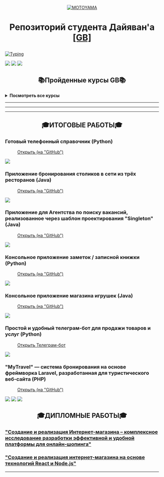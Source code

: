 <p align="center">
  <a href="https://motoyama.one" target="_blank">
    <img src="https://motoyama.org/mt-content/uploads/2024/06/logo.png" alt="MOTOYAMA" title="MOTOYAMA">
  </a>
</p>

# <p align="center">Репозиторий студента Дайяван'а <a href="https://gb.ru/users/aedabf19-0ea0-43e6-8800-c73f3e6ee7b3" target="_blank">[GB]</a></p>

[![Typing](https://readme-typing-svg.herokuapp.com?color=%2336BCF7&lines=👋+Hi+there!+I'm+Dayiawan!+%20🙏)](https://motoyama.one)

![](https://motoyama.one/mt-content/uploads/2016/08/image0.gif "")
![](https://motoyama.one/mt-content/uploads/2016/08/image0.gif "")
![](https://motoyama.one/mt-content/uploads/2016/08/image0.gif "")

## <p align="center">📚Пройденные курсы GB📚</p>

<details>
<summary><strong>Посмотреть все курсы</strong></summary>

<a name="myTag_1"><h2>Математика и информатика для программистов (дополнительный курс)</h2></a>

<!-- "GitHub" -->
<dl>
  <dt>Ссылка на итоговое задание</dt>
  <dd><a href="https://github.com/DAYIAWAN/Course-at-GB/tree/main/myCourses/Maths_and_Info_for_Program_(add-course)/main" target="_blank">Открыть (на "GitHub")</a></dd>

  <dt>Ссылка на архив с итоговым заданием</dt>
  <dd><a href="https://github.com/DAYIAWAN/Course-at-GB/raw/main/myCourses/Maths_and_Info_for_Program_(add-course)/main/Archive.zip" target="_blank">Скачать zip-архив (на "GitHub")</a></dd>
</dl>

![](https://motoyama.one/mt-content/uploads/2016/08/image0.gif "")

<a name="myTag_2"><h2>Введение в программирование (лекции)</h2></a>

<!-- "GitHub" -->
<dl>
  <dt>Сохранённые материалы по трём урокам курса</dt>
  <dd><a href="https://github.com/DAYIAWAN/Course-at-GB/tree/main/myCourses/Intro_to_Programming/lectures" target="_blank">Ссылка на конспекты (на "GitHub")</a></dd>
</dl>

![](https://motoyama.one/mt-content/uploads/2016/08/image0.gif "")

<a name="myTag_3"><h2>Введение в программирование (семинары)</h2></a>

<!-- "GitHub" -->
<dl>
  <dt>Ссылка на итоговое задание</dt>
  <dd><a href="https://github.com/DAYIAWAN/Course-at-GB/tree/main/myCourses/Intro_to_Programming/seminars" target="_blank">Открыть (на "GitHub")</a></dd>

  <dt>Ссылка на архив с итоговым заданием</dt>
  <dd><a href="https://github.com/DAYIAWAN/Course-at-GB/raw/main/myCourses/Intro_to_Programming/seminars/Archive.zip" target="_blank">Скачать zip-архив (на "GitHub")</a></dd>
</dl>

![](https://motoyama.one/mt-content/uploads/2016/08/image0.gif "")

<a name="myTag_4"><h2>Знакомство с языками программирования</h2></a>

<!-- "GitHub" -->
<dl>
  <dt>Ссылка на папку с задачами к семинарам (C#)</dt>
  <dd><a href="https://github.com/DAYIAWAN/Course-at-GB/tree/main/myCourses/Intro_to_program_languages" target="_blank">Открыть (на "GitHub")</a></dd>
</dl>

![](https://motoyama.one/mt-content/uploads/2016/08/image0.gif "")

<a name="myTag_5"><h2>Знакомство с базами данных</h2></a>

<!-- "GitHub" -->
<dl>
  <dt>Ссылка на папку с заданиями</dt>
  <dd><a href="https://github.com/DAYIAWAN/Course-at-GB/tree/main/myCourses/DataBases" target="_blank">Открыть (на "GitHub")</a></dd>
</dl>

![](https://motoyama.one/mt-content/uploads/2016/08/image0.gif "")

<a name="myTag_6"><h2>Итоговая работа по основному блоку</h2></a>

<!-- "GitHub" -->
<dl>
  <dt>Ссылка на промежуточную аттестацию</dt>
  <dd><a href="https://github.com/DAYIAWAN/Course-at-GB/tree/main/myCourses/my_FinalTask" target="_blank">Открыть (на "GitHub")</a></dd>
</dl>

![](https://motoyama.one/mt-content/uploads/2016/08/image0.gif "")

<a name="myTag_7"><h2>Знакомство с языком Python</h2></a>

<!-- "GitHub" -->
<dl>
  <dt>Ссылка на папку с задачами к семинарам (Python)</dt>
  <dd><a href="https://github.com/DAYIAWAN/Course-at-GB/tree/main/myCourses/Python/Intro" target="_blank">Открыть (на "GitHub")</a></dd>
</dl>

![](https://motoyama.one/mt-content/uploads/2016/08/image0.gif "")

<a name="myTag_8"><h2>Алгоритмы и структуры данных (Java)</h2></a>

<!-- "GitHub" -->
<dl>
  <dt>Ссылка на папку с задачами к семинарам (Java)</dt>
  <dd><a href="https://github.com/DAYIAWAN/Course-at-GB/tree/main/myCourses/Algorithms-&-data_structures" target="_blank">Открыть (на "GitHub")</a></dd>
</dl>

![](https://motoyama.one/mt-content/uploads/2016/08/image0.gif "")

<a name="myTag_9"><h2>Java: знакомство и как пользоваться базовым API</h2></a>

<!-- "GitHub" -->
<dl>
  <dt>Ссылка на папку с задачами к семинарам (Java)</dt>
  <dd><a href="https://github.com/DAYIAWAN/Course-at-GB/tree/main/myCourses/Java/Intro" target="_blank">Открыть (на "GitHub")</a></dd>
</dl>

![](https://motoyama.one/mt-content/uploads/2016/08/image0.gif "")

<a name="myTag_10"><h2>Объектно-ориентированное программирование</h2></a>

<!-- "GitHub" -->
<dl>
  <dt>Ссылка на папку с задачами к семинарам (Java)</dt>
  <dd><a href="https://github.com/DAYIAWAN/Course-at-GB/tree/main/myCourses/OOP" target="_blank">Открыть (на "GitHub")</a></dd>
</dl>

![](https://motoyama.one/mt-content/uploads/2016/08/image0.gif "")

<a name="myTag_11"><h2>Знакомство с Веб-технологиями</h2></a>

<!-- "GitHub" -->
<dl>
  <dt>Ссылка на папку с заданиями</dt>
  <dd><a href="https://github.com/DAYIAWAN/Course-at-GB/tree/main/myCourses/Intro_to_Web-tech" target="_blank">Открыть (на "GitHub")</a></dd>
</dl>

![](https://motoyama.one/mt-content/uploads/2016/08/image0.gif "")

<a name="myTag_12"><h2>Компьютерные сети</h2></a>

<!-- "GitHub" -->
<dl>
  <dt>Ссылка на папку с заданиями</dt>
  <dd><a href="https://github.com/DAYIAWAN/Course-at-GB/tree/main/myCourses/Networks" target="_blank">Открыть (на "GitHub")</a></dd>
</dl>

![](https://motoyama.one/mt-content/uploads/2016/08/image0.gif "")

<a name="myTag_13"><h2>Исключения в программировании и их обработка</h2></a>

<!-- "GitHub" -->
<dl>
  <dt>Ссылка на папку с заданиями</dt>
  <dd><a href="https://github.com/DAYIAWAN/Course-at-GB/tree/main/myCourses/Program_exceptions" target="_blank">Открыть (на "GitHub")</a></dd>
</dl>

![](https://motoyama.one/mt-content/uploads/2016/08/image0.gif "")

<a name="myTag_14"><h2>Продвинутый курс по HTML + CSS</h2></a>

<!-- "GitHub" -->
<dl>
  <dt>Ссылка на папку с заданиями</dt>
  <dd><a href="https://github.com/DAYIAWAN/Course-at-GB/tree/main/myCourses/HTML-&-CSS" target="_blank">Открыть (на "GitHub")</a></dd>
</dl>

![](https://motoyama.one/mt-content/uploads/2016/08/image0.gif "")

<a name="myTag_15"><h2>Продвинутый курс по JavaScript и Node.JS</h2></a>

<!-- "GitHub" -->
<dl>
  <dt>Ссылка на папку с заданиями</dt>
  <dd><a href="https://github.com/DAYIAWAN/Course-at-GB/tree/main/myCourses/JavaScript-&-Node.JS" target="_blank">Открыть (на "GitHub")</a></dd>
</dl>

![](https://motoyama.one/mt-content/uploads/2016/08/image0.gif "")

<a name="myTag_16"><h2>Продвинутый курс Laravel (PHP и MySQL)</h2></a>

<!-- "GitHub" -->
<dl>
  <dt>Ссылка на папку с заданиями</dt>
  <dd><a href="https://github.com/DAYIAWAN/Course-at-GB/tree/main/myCourses/PHP/Laravel" target="_blank">Открыть (на "GitHub")</a></dd>
</dl>

![](https://motoyama.one/mt-content/uploads/2016/08/image0.gif "")

<a name="myTag_17"><h2>Фреймворк React.JS</h2></a>

<!-- "GitHub" -->
<dl>
  <dt>Ссылка на папку с заданиями</dt>
  <dd><a href="https://github.com/DAYIAWAN/Course-at-GB/tree/main/myCourses/JavaScript-%26-Node.JS/Node.JS/React.JS" target="_blank">Открыть (на "GitHub")</a></dd>
</dl>

</details>

---
---
---

## <p align="center">🎓ИТОГОВЫЕ РАБОТЫ🎓</p>

<a name="myTag_myTask"><h3>Готовый телефонный справочник (Python)</h3></a>

<!-- "GitHub" -->
<dl>
  <dd><a href="https://github.com/DAYIAWAN/Course-at-GB/tree/main/myCourses/1___FinalTask___2023" target="_blank">Открыть (на "GitHub")</a></dd>
</dl>

![](https://motoyama.one/mt-content/uploads/2016/08/image0.gif "")

<a name="myTag_myTask"><h3>Приложение бронирования столиков в сети из трёх ресторанов (Java)</h3></a>

<!-- "GitHub" -->
<dl>
  <dd><a href="https://github.com/DAYIAWAN/Course-at-GB/tree/main/myCourses/2___FinalTask___2023" target="_blank">Открыть (на "GitHub")</a></dd>
</dl>

![](https://motoyama.one/mt-content/uploads/2016/08/image0.gif "")

<a name="myTag_myTask"><h3>Приложение для Агентства по поиску вакансий, реализованное через шаблон проектирования "Singleton" (Java)</h3></a>

<!-- "GitHub" -->
<dl>
  <dd><a href="https://github.com/DAYIAWAN/Course-at-GB/tree/main/myCourses/3___FinalTask___2023" target="_blank">Открыть (на "GitHub")</a></dd>
</dl>

![](https://motoyama.one/mt-content/uploads/2016/08/image0.gif "")

<a name="myTag_myTask"><h3>Консольное приложение заметок / записной книжки (Python)</h3></a>

<!-- "GitHub" -->
<dl>
  <dd><a href="https://github.com/DAYIAWAN/Course-at-GB/tree/main/myCourses/4___FinalTask___2023" target="_blank">Открыть (на "GitHub")</a></dd>
</dl>

![](https://motoyama.one/mt-content/uploads/2016/08/image0.gif "")

<a name="myTag_myTask"><h3>Консольное приложение магазина игрушек (Java)</h3></a>

<!-- "GitHub" -->
<dl>
  <dd><a href="https://github.com/DAYIAWAN/Course-at-GB/tree/main/myCourses/5___FinalTask___2023" target="_blank">Открыть (на "GitHub")</a></dd>
</dl>

![](https://motoyama.one/mt-content/uploads/2016/08/image0.gif "")

<a name="myTag_myTask"><h3>Простой и удобный телеграм-бот для продажи товаров и услуг (Python)</h3></a>

<!-- "GitHub" -->
<dl>
  <dd><a href="https://t.me/MOTOYAMA_bot" target="_blank">Открыть Телеграм-бот</a></dd>
</dl>

![](https://motoyama.one/mt-content/uploads/2016/08/image0.gif "")

<a name="myTag_myTask"><h3>"MyTravel" — система бронирования на основе фреймворка Laravel, разработанная для туристического веб-сайта (PHP)</h3></a>

<!-- "GitHub" -->
<dl>
  <dd><a href="https://github.com/DAYIAWAN/Course-at-GB/tree/main/myCourses/PHP/Laravel" target="_blank">Открыть (на "GitHub")</a></dd>
</dl>

![](https://motoyama.one/mt-content/uploads/2016/08/image0.gif "")
![](https://motoyama.one/mt-content/uploads/2016/08/image0.gif "")
![](https://motoyama.one/mt-content/uploads/2016/08/image0.gif "")

## <p align="center">🎓ДИПЛОМНЫЕ РАБОТЫ🎓</p>

### <a href="https://github.com/DAYIAWAN/Course-at-GB/tree/main/myCourses/MAIN-myGraduationWork/Full-stack/" target="_blank">"Создание и реализация Интернет-магазина – комплексное исследование разработки эффективной и удобной платформы для онлайн-шопинга"</a>

### <a href="https://github.com/DAYIAWAN/Course-at-GB/tree/main/myCourses/MAIN-myGraduationWork/React/" target="_blank">"Создание и реализация интернет-магазина на основе технологий React и Node.js"</a>

---
